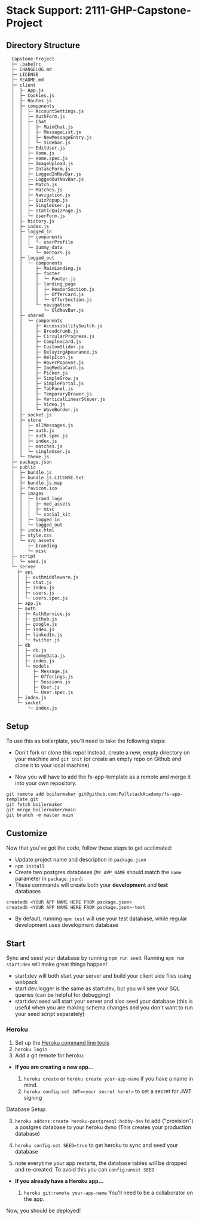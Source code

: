 # Stack Support: 2111-GHP-Capstone-Project

## Directory Structure

```
  Capstone-Project
  ├─ .babelrc
  ├─ CHANGELOG.md
  ├─ LICENSE
  ├─ README.md
  ├─ client
  │  ├─ App.js
  │  ├─ Cookies.js
  │  ├─ Routes.js
  │  ├─ components
  │  │  ├─ AccountSettings.js
  │  │  ├─ AuthForm.js
  │  │  ├─ Chat
  │  │  │  ├─ MainChat.js
  │  │  │  ├─ MessageList.js
  │  │  │  ├─ NewMessageEntry.js
  │  │  │  └─ Sidebar.js
  │  │  ├─ EditUser.js
  │  │  ├─ Home.js
  │  │  ├─ Home.spec.js
  │  │  ├─ ImageUpload.js
  │  │  ├─ IntakeForm.js
  │  │  ├─ LoggedInNavBar.js
  │  │  ├─ LoggedOutNavBar.js
  │  │  ├─ Match.js
  │  │  ├─ Matches.js
  │  │  ├─ Navigation.js
  │  │  ├─ QuizPopup.js
  │  │  ├─ SingleUser.js
  │  │  ├─ StaticQuizPage.js
  │  │  └─ UserForm.js
  │  ├─ history.js
  │  ├─ index.js
  │  ├─ logged_in
  │  │  ├─ components
  │  │  │  └─ userProfile
  │  │  └─ dummy_data
  │  │     └─ mentors.js
  │  ├─ logged_out
  │  │  └─ components
  │  │     ├─ MainLanding.js
  │  │     ├─ footer
  │  │     │  └─ Footer.js
  │  │     ├─ landing_page
  │  │     │  ├─ HeaderSection.js
  │  │     │  ├─ OfferCard.js
  │  │     │  └─ OfferSection.js
  │  │     └─ navigation
  │  │        └─ OldNavBar.js
  │  ├─ shared
  │  │  └─ components
  │  │     ├─ AccessibilitySwitch.js
  │  │     ├─ Breadcrumb.js
  │  │     ├─ CircularProgress.js
  │  │     ├─ ComplexCard.js
  │  │     ├─ CustomSlider.js
  │  │     ├─ DelayingApearance.js
  │  │     ├─ HelpIcon.js
  │  │     ├─ HoverPopover.js
  │  │     ├─ ImgMediaCard.js
  │  │     ├─ Picker.js
  │  │     ├─ SimpleGrow.js
  │  │     ├─ SimplePortal.js
  │  │     ├─ TabPanel.js
  │  │     ├─ TemporaryDrawer.js
  │  │     ├─ VerticalLinearSteper.js
  │  │     ├─ Video.js
  │  │     └─ WaveBorder.js
  │  ├─ socket.js
  │  ├─ store
  │  │  ├─ allMessages.js
  │  │  ├─ auth.js
  │  │  ├─ auth.spec.js
  │  │  ├─ index.js
  │  │  ├─ matches.js
  │  │  └─ singleUser.js
  │  └─ theme.js
  ├─ package.json
  ├─ public
  │  ├─ bundle.js
  │  ├─ bundle.js.LICENSE.txt
  │  ├─ bundle.js.map
  │  ├─ favicon.ico
  │  ├─ images
  │  │  ├─ brand_logo
  │  │  │  ├─ med_assets
  │  │  │  ├─ misc
  │  │  │  └─ social_kit
  │  │  ├─ logged_in
  │  │  └─ logged_out
  │  ├─ index.html
  │  ├─ style.css
  │  └─ svg_assets
  │     ├─ branding
  │     └─ misc
  ├─ script
  │  └─ seed.js
  └─ server
    ├─ api
    │  ├─ authmiddleware.js
    │  ├─ chat.js
    │  ├─ index.js
    │  ├─ users.js
    │  └─ users.spec.js
    ├─ app.js
    ├─ auth
    │  ├─ AuthService.js
    │  ├─ github.js
    │  ├─ google.js
    │  ├─ index.js
    │  ├─ linkedIn.js
    │  └─ twitter.js
    ├─ db
    │  ├─ db.js
    │  ├─ dummyData.js
    │  ├─ index.js
    │  └─ models
    │     ├─ Message.js
    │     ├─ Offerings.js
    │     ├─ Sessions.js
    │     ├─ User.js
    │     └─ User.spec.js
    ├─ index.js
    └─ socket
        └─ index.js

```
## Setup

To use this as boilerplate, you'll need to take the following steps:

* Don't fork or clone this repo! Instead, create a new, empty
  directory on your machine and `git init` (or create an empty repo on
  Github and clone it to your local machine)

* Now you will have to add the fs-app-template as a remote and merge it into your own repository.

```
git remote add boilermaker git@github.com:FullstackAcademy/fs-app-template.git
git fetch boilermaker
git merge boilermaker/main
git branch -m master main
```

## Customize

Now that you've got the code, follow these steps to get acclimated:

* Update project name and description in `package.json`
* `npm install`
* Create two postgres databases (`MY_APP_NAME` should match the `name`
  parameter in `package.json`):
* These commands will create both your **development** and **test** databases

```
createdb <YOUR APP NAME HERE FROM package.json>
createdb <YOUR APP NAME HERE FROM package.json>-test
```

* By default, running `npm test` will use your test database, while
  regular development uses development database

## Start

Sync and seed your database by running `npm run seed`. Running `npm run start:dev` will make great things happen!

- start:dev will both start your server and build your client side files using webpack
- start:dev:logger is the same as start:dev, but you will see your SQL queries (can be helpful for debugging)
- start:dev:seed will start your server and also seed your database (this is useful when you are making schema changes and you don't want to run your seed script separately)


### Heroku

1.  Set up the [Heroku command line tools][heroku-cli]
2.  `heroku login`
3.  Add a git remote for heroku:

[heroku-cli]: https://devcenter.heroku.com/articles/heroku-cli

* **If you are creating a new app...**

  1.  `heroku create` or `heroku create your-app-name` if you have a
      name in mind.
  2.  `heroku config:set JWT=<your secret here!>` to set a secret for JWT signing

Database Setup

  3.  `heroku addons:create heroku-postgresql:hobby-dev` to add
      ("provision") a postgres database to your heroku dyno (This creates your production database)

  4.  `heroku config:set SEED=true` to get heroku to sync and seed your database

  5.   note everytime your app restarts, the database tables will be dropped and re-created. To avoid this you can `config:unset SEED`


* **If you already have a Heroku app...**

  1.  `heroku git:remote your-app-name` You'll need to be a
      collaborator on the app.


Now, you should be deployed!

